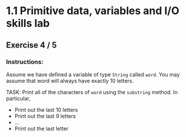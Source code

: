 # 1.1 Primitive data, variables and I/O skills lab
## Exercise 4 / 5
### Instructions:
Assume we have defined a variable of type `String` called `word`. You may assume that word will always have exactly 10 letters.

TASK: Print all of the characters of `word` using the `substring` method. In particular,

- Print out the last 10 letters
- Print out the last 9 letters
- ...
- Print out the last letter